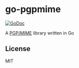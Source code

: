 # go-pgpmime

[![GoDoc](https://godoc.org/github.com/emersion/go-pgpmime?status.svg)](https://godoc.org/github.com/emersion/go-pgpmime)

A [PGP/MIME](https://tools.ietf.org/html/rfc3156) library written in Go

## License

MIT
